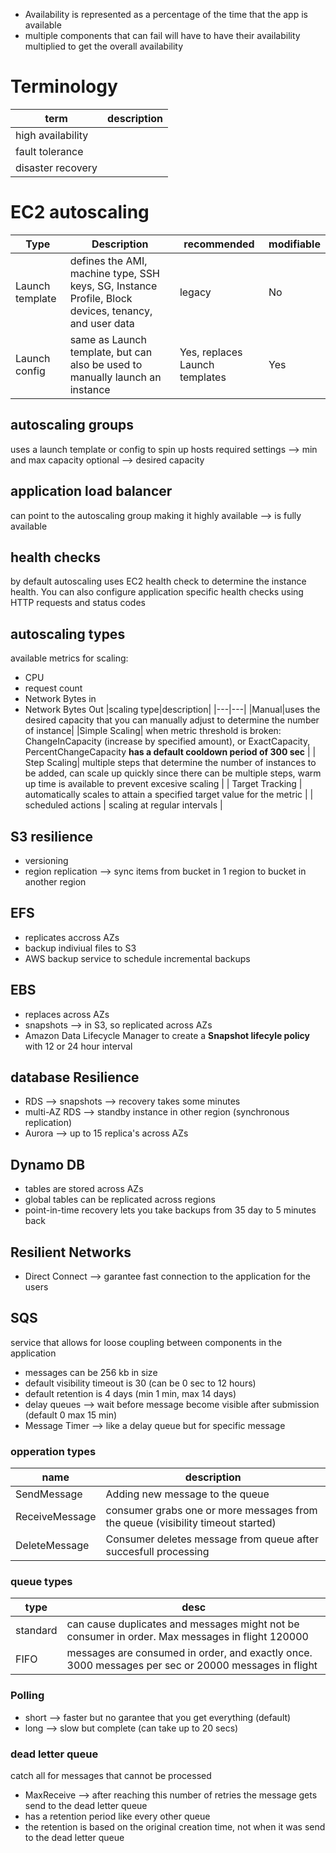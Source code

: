 - Availability is represented as a percentage of the time that the app is available
- multiple components that can fail will have to have their availability multiplied to get the overall availability
# Terminology

|term|description|
|--|--|
|high availability||
|fault tolerance||
|disaster recovery||

# EC2 autoscaling
|Type|Description|recommended|modifiable|
|---|---|---|---|
|Launch template|defines the AMI, machine type, SSH keys, SG, Instance Profile, Block devices, tenancy, and user data|legacy|No|
|Launch config|same as Launch template, but can also be used to manually launch an instance|Yes, replaces Launch templates|Yes|
## autoscaling groups
uses a launch template or config to spin up hosts
required settings --> min and max capacity
optional --> desired capacity
## application load balancer
can point to the autoscaling group making it highly available --> is fully available
## health checks
by default autoscaling uses EC2 health check to determine the instance health. You can also configure application specific health checks using HTTP requests and status codes
## autoscaling types
available metrics for scaling:
- CPU
- request count
- Network Bytes in
- Network Bytes Out
|scaling type|description|
|---|---|
|Manual|uses the desired capacity that you can manually adjust to determine the number of instance|
|Simple Scaling| when metric threshold is broken: ChangeInCapacity (increase by specified amount), or ExactCapacity, PercentChangeCapacity **has a default cooldown period of 300 sec** | 
| Step Scaling| multiple steps that determine the number of instances to be added, can scale up quickly since there can be multiple steps, warm up time is available to prevent excesive scaling |
| Target Tracking | automatically scales to attain a specified target value for the metric |
| scheduled actions | scaling at regular intervals |
## S3 resilience
- versioning
- region replication --> sync items from bucket in 1 region to bucket in another region
## EFS
- replicates accross AZs
- backup indiviual files to S3
- AWS backup service to schedule incremental backups
## EBS
- replaces across AZs
- snapshots --> in S3, so replicated across AZs
- Amazon Data Lifecycle Manager to create a **Snapshot lifecyle policy** with 12 or 24 hour interval
## database Resilience
- RDS --> snapshots --> recovery takes some minutes
- multi-AZ RDS --> standby instance in other region (synchronous replication)
- Aurora --> up to 15 replica's across AZs
## Dynamo DB
- tables are stored across AZs
- global tables can be replicated across regions
- point-in-time recovery lets you take backups from 35 day to 5 minutes back
## Resilient Networks
- Direct Connect --> garantee fast connection to the application for the users
## SQS
service that allows for loose coupling between components in the application
- messages can be 256 kb in size
- default visibility timeout is 30 (can be 0 sec to 12 hours)
- default retention is 4 days (min 1 min, max 14 days)
- delay queues --> wait before message become visible after submission (default 0 max 15 min)
- Message Timer --> like a delay queue but for specific message
### opperation types
|name|description|
|-|-|
|SendMessage|Adding new message to the queue|
|ReceiveMessage|consumer grabs one or more messages from the queue (visibility timeout started)|
|DeleteMessage|Consumer deletes message from queue after succesfull processing|

### queue types
|type|desc|
|-|-|
|standard|can cause duplicates and messages might not be consumer in order. Max messages in flight 120000|
|FIFO|messages are consumed in order, and exactly once. 3000 messages per sec or 20000 messages in flight|
### Polling
- short --> faster but no garantee that you get everything (default)
- long --> slow but complete (can take up to 20 secs)
### dead letter queue
catch all for messages that cannot be processed
- MaxReceive --> after reaching this number of retries the message gets send to the dead letter queue
- has a retention period like every other queue
- the retention is based on the original creation time, not when it was send to the dead letter queue
